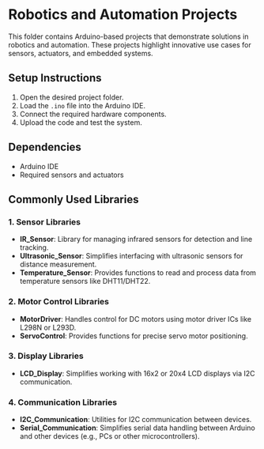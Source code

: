 # Robotics and Automation Projects

This folder contains Arduino-based projects that demonstrate solutions in robotics and automation. These projects highlight innovative use cases for sensors, actuators, and embedded systems.

## Setup Instructions

1. Open the desired project folder.
2. Load the `.ino` file into the Arduino IDE.
3. Connect the required hardware components.
4. Upload the code and test the system.

## Dependencies

- Arduino IDE
- Required sensors and actuators

## Commonly Used Libraries

### 1. **Sensor Libraries**
- **IR_Sensor**: Library for managing infrared sensors for detection and line tracking.
- **Ultrasonic_Sensor**: Simplifies interfacing with ultrasonic sensors for distance measurement.
- **Temperature_Sensor**: Provides functions to read and process data from temperature sensors like DHT11/DHT22.

### 2. **Motor Control Libraries**
- **MotorDriver**: Handles control for DC motors using motor driver ICs like L298N or L293D.
- **ServoControl**: Provides functions for precise servo motor positioning.

### 3. **Display Libraries**
- **LCD_Display**: Simplifies working with 16x2 or 20x4 LCD displays via I2C communication.

### 4. **Communication Libraries**
- **I2C_Communication**: Utilities for I2C communication between devices.
- **Serial_Communication**: Simplifies serial data handling between Arduino and other devices (e.g., PCs or other microcontrollers).

